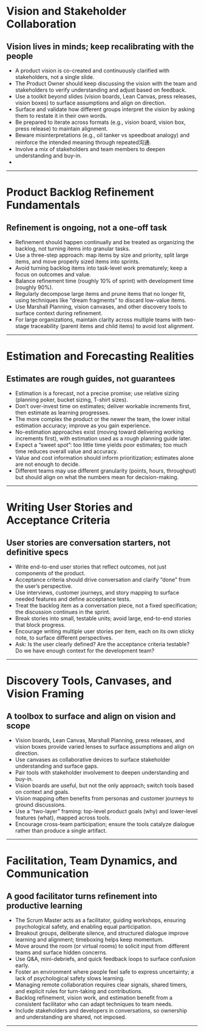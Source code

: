 # Vision and Stakeholder Collaboration
## Vision lives in minds; keep recalibrating with the people
- A product vision is co-created and continuously clarified with stakeholders, not a single slide.
- The Product Owner should keep discussing the vision with the team and stakeholders to verify understanding and adjust based on feedback.
- Use a toolkit beyond slides (vision boards, Lean Canvas, press releases, vision boxes) to surface assumptions and align on direction.
- Surface and validate how different groups interpret the vision by asking them to restate it in their own words.
- Be prepared to iterate across formats (e.g., vision board, vision box, press release) to maintain alignment.
- Beware misinterpretations (e.g., oil tanker vs speedboat analogy) and reinforce the intended meaning through repeated沟通.
- Involve a mix of stakeholders and team members to deepen understanding and buy-in.
- 

---
# Product Backlog Refinement Fundamentals
## Refinement is ongoing, not a one-off task
- Refinement should happen continually and be treated as organizing the backlog, not turning items into granular tasks.
- Use a three-step approach: map items by size and priority, split large items, and move properly sized items into sprints.
- Avoid turning backlog items into task-level work prematurely; keep a focus on outcomes and value.
- Balance refinement time (roughly 10% of sprint) with development time (roughly 90%).
- Regularly decompose large items and prune items that no longer fit, using techniques like “dream fragments” to discard low-value items.
- Use Marshall Planning, vision canvases, and other discovery tools to surface context during refinement.
- For large organizations, maintain clarity across multiple teams with two-stage traceability (parent items and child items) to avoid lost alignment.

---
# Estimation and Forecasting Realities
## Estimates are rough guides, not guarantees
- Estimation is a forecast, not a precise promise; use relative sizing (planning poker, bucket sizing, T-shirt sizes).
- Don’t over-invest time on estimates; deliver workable increments first, then estimate as learning progresses.
- The more complex the product or the newer the team, the lower initial estimation accuracy; improve as you gain experience.
- No-estimation approaches exist (moving toward delivering working increments first), with estimation used as a rough planning guide later.
- Expect a “sweet spot”: too little time yields poor estimates; too much time reduces overall value and accuracy.
- Value and cost information should inform prioritization; estimates alone are not enough to decide.
- Different teams may use different granularity (points, hours, throughput) but should align on what the numbers mean for decision-making.

---
# Writing User Stories and Acceptance Criteria
## User stories are conversation starters, not definitive specs
- Write end-to-end user stories that reflect outcomes, not just components of the product.
- Acceptance criteria should drive conversation and clarify “done” from the user’s perspective.
- Use interviews, customer journeys, and story mapping to surface needed features and define acceptance tests.
- Treat the backlog item as a conversation piece, not a fixed specification; the discussion continues in the sprint.
- Break stories into small, testable units; avoid large, end-to-end stories that block progress.
- Encourage writing multiple user stories per item, each on its own sticky note, to surface different perspectives.
- Ask: Is the user clearly defined? Are the acceptance criteria testable? Do we have enough context for the development team?

---
# Discovery Tools, Canvases, and Vision Framing
## A toolbox to surface and align on vision and scope
- Vision boards, Lean Canvas, Marshall Planning, press releases, and vision boxes provide varied lenses to surface assumptions and align on direction.
- Use canvases as collaborative devices to surface stakeholder understanding and surface gaps.
- Pair tools with stakeholder involvement to deepen understanding and buy-in.
- Vision boards are useful, but not the only approach; switch tools based on context and goals.
- Vision mapping often benefits from personas and customer journeys to ground discussions.
- Use a “two-layer” framing: top-level product goals (why) and lower-level features (what), mapped across tools.
- Encourage cross-team participation; ensure the tools catalyze dialogue rather than produce a single artifact.

---
# Facilitation, Team Dynamics, and Communication
## A good facilitator turns refinement into productive learning
- The Scrum Master acts as a facilitator, guiding workshops, ensuring psychological safety, and enabling equal participation.
- Breakout groups, deliberate silence, and structured dialogue improve learning and alignment; timeboxing helps keep momentum.
- Move around the room (or virtual rooms) to solicit input from different teams and surface hidden concerns.
- Use Q&A, mini-debriefs, and quick feedback loops to surface confusion early.
- Foster an environment where people feel safe to express uncertainty; a lack of psychological safety slows learning.
- Managing remote collaboration requires clear signals, shared timers, and explicit rules for turn-taking and contributions.
- Backlog refinement, vision work, and estimation benefit from a consistent facilitator who can adapt techniques to team needs.
- Include stakeholders and developers in conversations, so ownership and understanding are shared, not imposed.


---
